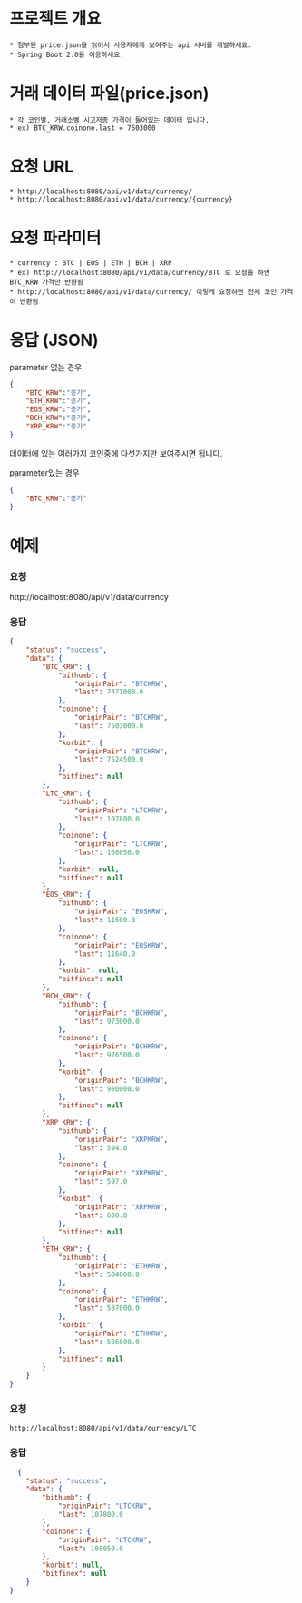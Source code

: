 # 프로젝트 개요
	* 첨부된 price.json을 읽어서 사용자에게 보여주는 api 서버를 개발하세요.
    * Spring Boot 2.0을 이용하세요.

# 거래 데이터 파일(price.json)
	* 각 코인별, 거래소별 시고저종 가격이 들어있는 데이터 입니다.
 	* ex) BTC_KRW.coinone.last = 7503000

# 요청 URL
	* http://localhost:8080/api/v1/data/currency/
    * http://localhost:8080/api/v1/data/currency/{currency}

# 요청 파라미터
    * currency : BTC | EOS | ETH | BCH | XRP
    * ex) http://localhost:8080/api/v1/data/currency/BTC 로 요청을 하면 BTC_KRW 가격만 반환됨
    * http://localhost:8080/api/v1/data/currency/ 이렇게 요청하면 전체 코인 가격이 반환됨
    

# 응답 (JSON)
parameter 없는 경우
```json
{
	"BTC_KRW":"종가",
	"ETH_KRW":"종가", 
	"EOS_KRW":"종가", 
	"BCH_KRW":"종가", 
	"XRP_KRW":"종가"
}
```

데이터에 있는 여러가지 코인중에 다섯가지만 보여주시면 됩니다.

parameter있는 경우
```json
{
	"BTC_KRW":"종가"
}
```



# 예제

### 요청

http://localhost:8080/api/v1/data/currency

### 응답
```json
{
	"status": "success",
	"data": {
		"BTC_KRW": {
			"bithumb": {
				"originPair": "BTCKRW",
				"last": 7471000.0
			},
			"coinone": {
				"originPair": "BTCKRW",
				"last": 7503000.0
			},
			"korbit": {
				"originPair": "BTCKRW",
				"last": 7524500.0
			},
			"bitfinex": null
		},
		"LTC_KRW": {
			"bithumb": {
				"originPair": "LTCKRW",
				"last": 107800.0
			},
			"coinone": {
				"originPair": "LTCKRW",
				"last": 108050.0
			},
			"korbit": null,
			"bitfinex": null
		},
		"EOS_KRW": {
			"bithumb": {
				"originPair": "EOSKRW",
				"last": 11600.0
			},
			"coinone": {
				"originPair": "EOSKRW",
				"last": 11640.0
			},
			"korbit": null,
			"bitfinex": null
		},
		"BCH_KRW": {
			"bithumb": {
				"originPair": "BCHKRW",
				"last": 973000.0
			},
			"coinone": {
				"originPair": "BCHKRW",
				"last": 976500.0
			},
			"korbit": {
				"originPair": "BCHKRW",
				"last": 980000.0
			},
			"bitfinex": null
		},
		"XRP_KRW": {
			"bithumb": {
				"originPair": "XRPKRW",
				"last": 594.0
			},
			"coinone": {
				"originPair": "XRPKRW",
				"last": 597.0
			},
			"korbit": {
				"originPair": "XRPKRW",
				"last": 600.0
			},
			"bitfinex": null
		},
		"ETH_KRW": {
			"bithumb": {
				"originPair": "ETHKRW",
				"last": 584000.0
			},
			"coinone": {
				"originPair": "ETHKRW",
				"last": 587000.0
			},
			"korbit": {
				"originPair": "ETHKRW",
				"last": 586600.0
			},
			"bitfinex": null
		}
	}
}
```
    


### 요청
	http://localhost:8080/api/v1/data/currency/LTC    

### 응답
```json
  {
	"status": "success",
	"data": {
		"bithumb": {
			"originPair": "LTCKRW",
			"last": 107800.0
		},
		"coinone": {
			"originPair": "LTCKRW",
			"last": 108050.0
		},
		"korbit": null,
		"bitfinex": null
	}
}
```
    
